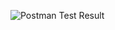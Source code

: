 ![Postman Test Result](https://github.com/user-attachments/assets/00597ea6-637e-4e0a-a517-cec73265d9c8)
